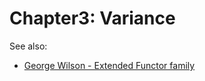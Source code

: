 # Chapter3: Variance

See also:
* [George Wilson - Extended Functor family](https://www.youtube.com/watch?v=JZPXzJ5tp9w)